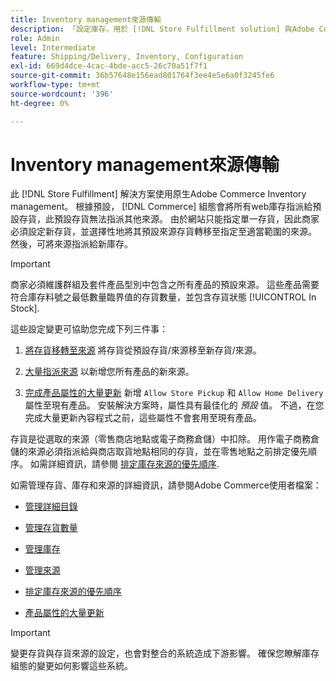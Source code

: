 ```yaml
---
title: Inventory management來源傳輸
description: 「設定庫存，用於 [!DNL Store Fulfillment solution] 與Adobe Commerce Inventory management。 設定新存貨並將存貨移出預設存貨，以便您可以將其指定給設定為啟用「商店履行」解決方案所需的「商店提貨」功能的來源。」
role: Admin
level: Intermediate
feature: Shipping/Delivery, Inventory, Configuration
exl-id: 669d4dce-4cac-4bde-acc5-26c70a51f7f1
source-git-commit: 36b57648e156ead801764f3ee4e5e6a0f3245fe6
workflow-type: tm+mt
source-wordcount: '396'
ht-degree: 0%

---
```



# Inventory management來源傳輸

此 [!DNL Store Fulfillment] 解決方案使用原生Adobe Commerce Inventory management。 根據預設， [!DNL Commerce] 組態會將所有web庫存指派給預設存貨，此預設存貨無法指派其他來源。 由於網站只能指定單一存貨，因此商家必須設定新存貨，並選擇性地將其預設來源存貨轉移至指定至適當範圍的來源。 然後，可將來源指派給新庫存。

>[!IMPORTANT]
>
>商家必須維護群組及套件產品型別中包含之所有產品的預設來源。 這些產品需要符合庫存料號之最低數量臨界值的存貨數量，並包含存貨狀態 [!UICONTROL In Stock].

這些設定變更可協助您完成下列三件事：

1. [將存貨移轉至來源](https://docs.magento.com/user-guide/catalog/inventory-bulk-transfer-inventory.html) 將存貨從預設存貨/來源移至新存貨/來源。

1. [大量指派來源](https://docs.magento.com/user-guide/catalog/inventory-bulk-assign-sources.html) 以新增您所有產品的新來源。

1. [完成產品屬性的大量更新](https://docs.magento.com/user-guide/stores/bulk-product-attribute-update.html) 新增 `Allow Store Pickup` 和 `Allow Home Delivery` 屬性至現有產品。 安裝解決方案時，屬性具有最佳化的 *預設* 值。 不過，在您完成大量更新內容程式之前，這些屬性不會套用至現有產品。

存貨是從選取的來源（零售商店地點或電子商務倉儲）中扣除。 用作電子商務倉儲的來源必須指派給與商店取貨地點相同的存貨，並在零售地點之前排定優先順序。 如需詳細資訊，請參閱 [排定庫存來源的優先順序](https://docs.magento.com/user-guide/catalog/inventory-stock-priority.html).

如需管理存貨、庫存和來源的詳細資訊，請參閱Adobe Commerce使用者檔案：

- [管理詳細目錄](https://docs.magento.com/user-guide/catalog/inventory-management.html)

- [管理存貨數量](https://docs.magento.com/user-guide/catalog/inventory-manage-inventory-quantities.html)

- [管理庫存](https://docs.magento.com/user-guide/catalog/inventory-stock.html)

- [管理來源](https://docs.magento.com/user-guide/catalog/inventory-sources.html)

- [排定庫存來源的優先順序](https://docs.magento.com/user-guide/catalog/inventory-stock-priority.html)

- [產品屬性的大量更新](https://docs.magento.com/user-guide/stores/bulk-product-attribute-update.html)


>[!IMPORTANT]
>
>變更存貨與存貨來源的設定，也會對整合的系統造成下游影響。 確保您瞭解庫存組態的變更如何影響這些系統。
